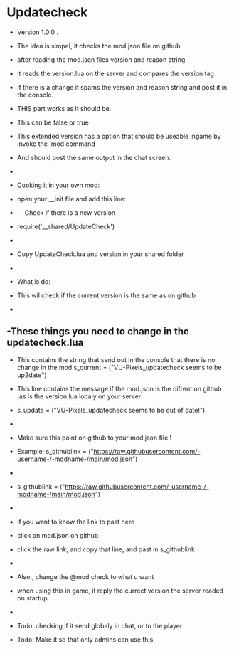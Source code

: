 # Updatecheck
- Version 1.0.0
.
- The idea is simpel, it checks the mod.json file on github
- after reading the mod.json files version and reason string
- it reads the version.lua on the server and compares the version tag
- if there is a change it spams the version and reason string and post it in the console.
- THIS part works as it should be.
- This can be false or true
- This extended version has a option that should be useable ingame by invoke the !mod command
- And should post the same output in the chat screen.
- 

- Cooking it in your own mod:
- open your __init file and add this line: 
- -- Check if there is a new version
- require('__shared/UpdateCheck')   
-
- Copy UpdateCheck.lua and version in your shared folder
-
- What is do:
- This wil check if the current version is the same as on github
- 
-These things you need to change in the updatecheck.lua
-
- This contains the string that send out in the console that there is no change in the mod
s_current = ("VU-Pixels_updatecheck seems to be up2date")

- This line contains the message if the mod.json is the difrent on github ,as is the version.lua localy on your server
- s_update = ("VU-Pixels_updatecheck seems to be out of date!")
-
- Make sure this point on github to your mod.json file !
- Example: s_githublink = ("https://raw.githubusercontent.com/-username-/-modname-/main/mod.json")
-
- s_githublink = ("https://raw.githubusercontent.com/-username-/-modname-/main/mod.json")
-
- if you want to know the link to past here
- click on mod.json on github
- click the raw link, and copy that line, and past in s_githublink
-
- Also,, change the @mod check to what u want
- when using this in game, it reply the currect version the server readed on startup
-
- Todo: checking if it send globaly in chat, or to the player
- Todo: Make it so that only admins can use this
